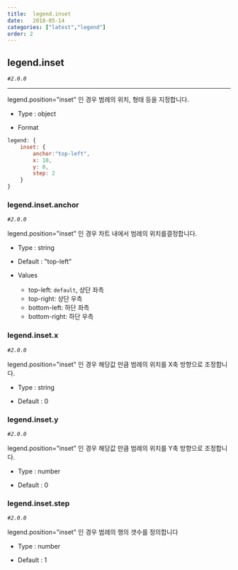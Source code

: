 ```yaml
---
title:  legend.inset
date:   2018-05-14
categories: ["latest","legend"]
order: 2
---
```


## legend.inset

_`#2.0.0`_

---

legend.position="inset" 인 경우 범례의 위치, 형태 등을 지정합니다.

* Type : object

* Format
```javascript
legend: {
    inset: {
        anchor:"top-left",
        x: 10,
        y: 0,
        step: 2
    }
}
```

### legend.inset.anchor

_`#2.0.0`_

legend.position="inset" 인 경우 차트 내에서 범례의 위치를 ​​결정합니다.

* Type : string

* Default : "top-left"

* Values

	* top-left: `default`, 상단 좌측
	* top-right: 상단 우측
	* bottom-left: 하단 좌측
	* bottom-right: 하단 우측

### legend.inset.x

_`#2.0.0`_

legend.position="inset" 인 경우 해당값 만큼 범례의 위치를 X축 방향으로 조정합니다.

* Type : string

* Default : 0

### legend.inset.y

_`#2.0.0`_

legend.position="inset" 인 경우 해당값 만큼 범례의 위치를 Y축 방향으로 조정합니다.

* Type : number

* Default : 0

### legend.inset.step

_`#2.0.0`_

legend.position="inset" 인 경우 범례의 행의 갯수를 정의합니다 

* Type : number

* Default : 1

